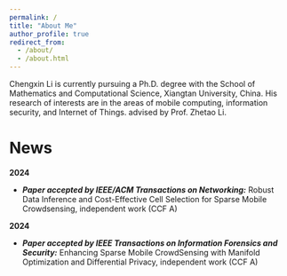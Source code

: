 ```yaml
---
permalink: /
title: "About Me"
author_profile: true
redirect_from: 
  - /about/
  - /about.html
---
```




Chengxin Li is currently pursuing a Ph.D. degree with the School of Mathematics and Computational Science, Xiangtan University, China. His research of interests are in the areas of mobile computing, information security, and
Internet of Things. advised by Prof. Zhetao Li.

News
======
**2024**  
* ***Paper accepted by IEEE/ACM Transactions on Networking:*** Robust Data Inference and Cost-Effective Cell Selection for Sparse Mobile Crowdsensing, independent work (CCF A)

**2024**  
* ***Paper accepted by IEEE Transactions on Information Forensics and Security:*** Enhancing Sparse Mobile CrowdSensing with Manifold Optimization and Differential Privacy, independent work (CCF A)
